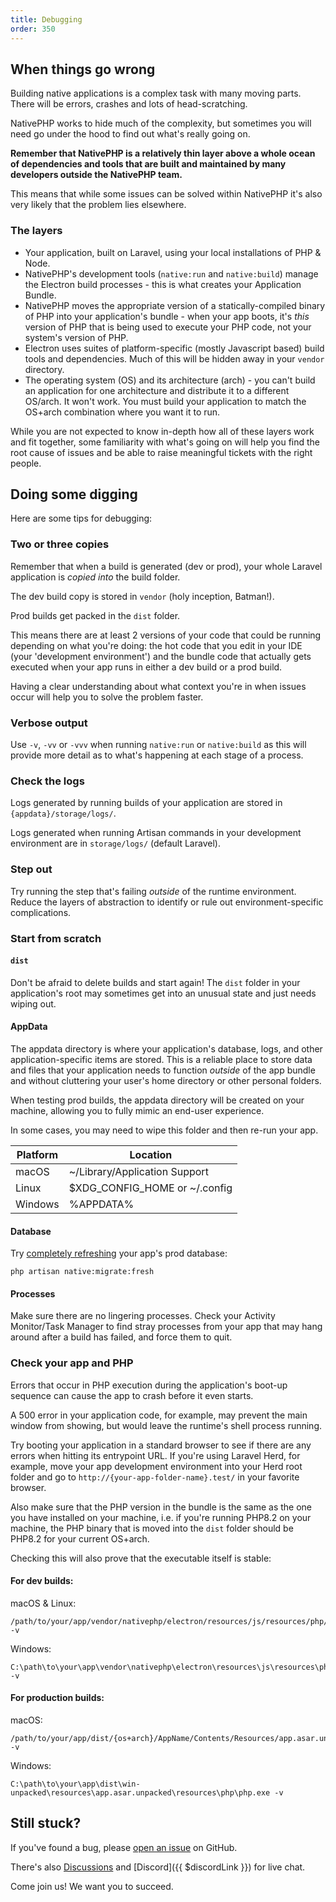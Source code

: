 ```yaml
---
title: Debugging
order: 350
---
```


## When things go wrong

Building native applications is a complex task with many moving parts. There will be errors, crashes and lots of
head-scratching.

NativePHP works to hide much of the complexity, but sometimes you will need go under the hood to find out what's really
going on.

**Remember that NativePHP is a relatively thin layer above a whole ocean of dependencies and tools that are built and
maintained by many developers outside the NativePHP team.**

This means that while some issues can be solved within NativePHP it's also very likely that the problem lies elsewhere.

### The layers

- Your application, built on Laravel, using your local installations of PHP & Node.
- NativePHP's development tools (`native:run` and `native:build`) manage the Electron build processes - this is
  what creates your Application Bundle.
- NativePHP moves the appropriate version of a statically-compiled binary of PHP into your application's bundle - when
  your app boots, it's _this_ version of PHP that is being used to execute your PHP code, not your system's version of
  PHP. 
- Electron uses suites of platform-specific (mostly Javascript based) build tools and dependencies. Much of this will be hidden away in your `vendor` directory.
- The operating system (OS) and its architecture (arch) - you can't build an application for one architecture and
  distribute it to a different OS/arch. It won't work. You must build your application to match the OS+arch combination
  where you want it to run.

While you are not expected to know in-depth how all of these layers work and fit together, some familiarity with what's
going on will help you find the root cause of issues and be able to raise meaningful tickets with the right people.

## Doing some digging

Here are some tips for debugging:

### Two or three copies
Remember that when a build is generated (dev or prod), your whole Laravel application is _copied into_ the build folder.

The dev build copy is stored in `vendor` (holy inception, Batman!).

Prod builds get packed in the `dist` folder.

This means there are at least 2 versions of your code that could be running depending on what you're doing: the hot code
that you edit in your IDE (your 'development environment') and the bundle code that actually gets executed when your app
runs in either a dev build or a prod build.

Having a clear understanding about what context you're in when issues occur will help you to solve the problem faster.

### Verbose output
Use `-v`, `-vv` or `-vvv` when running `native:run` or `native:build` as this will provide more detail as to what's 
happening at each stage of a process.

### Check the logs
Logs generated by running builds of your application are stored in `{appdata}/storage/logs/`.

Logs generated when running Artisan commands in your development environment are in `storage/logs/` (default Laravel).

### Step out
Try running the step that's failing _outside_ of the runtime environment. Reduce the layers of abstraction to
identify or rule out environment-specific complications.

### Start from scratch

#### `dist`
Don't be afraid to delete builds and start again! The `dist` folder in your application's root may sometimes get into
an unusual state and just needs wiping out.

#### AppData
The appdata directory is where your application's database, logs, and other application-specific items are stored.
This is a reliable place to store data and files that your application needs to function _outside_ of the app
bundle and without cluttering your user's home directory or other personal folders.

When testing prod builds, the appdata directory will be created on your machine, allowing you to fully mimic an end-user
experience.

In some cases, you may need to wipe this folder and then re-run your app.

| Platform | Location                       |
|----------|--------------------------------|
| macOS    | ~/Library/Application Support  |
| Linux    | $XDG_CONFIG_HOME or ~/.config  |
| Windows  | %APPDATA%                      |

#### Database
Try [completely refreshing](/docs/digging-deeper/databases#refreshing-your-app-database) your app's prod database:

```shell
php artisan native:migrate:fresh
```

#### Processes
Make sure there are no lingering processes. Check your Activity Monitor/Task Manager to find stray processes from your
app that may hang around after a build has failed, and force them to quit.

### Check your app and PHP
Errors that occur in PHP execution during the application's boot-up sequence can cause the app to crash before it even
starts.

A 500 error in your application code, for example, may prevent the main window from showing, but would leave the runtime's
shell process running.

Try booting your application in a standard browser to see if there are any errors when hitting its entrypoint URL. If
you're using Laravel Herd, for example, move your app development environment into your Herd root folder and go to
`http://{your-app-folder-name}.test/` in your favorite browser. 

Also make sure that the PHP version in the bundle is the same as the one you have installed on your machine, i.e.
if you're running PHP8.2 on your machine, the PHP binary that is moved into the `dist` folder should be PHP8.2 for your
current OS+arch.

Checking this will also prove that the executable itself is stable:

#### For dev builds:
macOS & Linux:
```shell
/path/to/your/app/vendor/nativephp/electron/resources/js/resources/php/php -v
```
Windows:
```
C:\path\to\your\app\vendor\nativephp\electron\resources\js\resources\php\php.exe -v
```

#### For production builds:
macOS:
```shell
/path/to/your/app/dist/{os+arch}/AppName/Contents/Resources/app.asar.unpacked/resources/php/php -v
```

Windows:
```
C:\path\to\your\app\dist\win-unpacked\resources\app.asar.unpacked\resources\php\php.exe -v
```

## Still stuck?
If you've found a bug, please [open an issue](https://github.com/nativephp/desktop/issues/new) on GitHub.

There's also [Discussions](https://github.com/orgs/NativePHP/discussions) and
[Discord]({{ $discordLink }}) for live chat.

Come join us! We want you to succeed.

